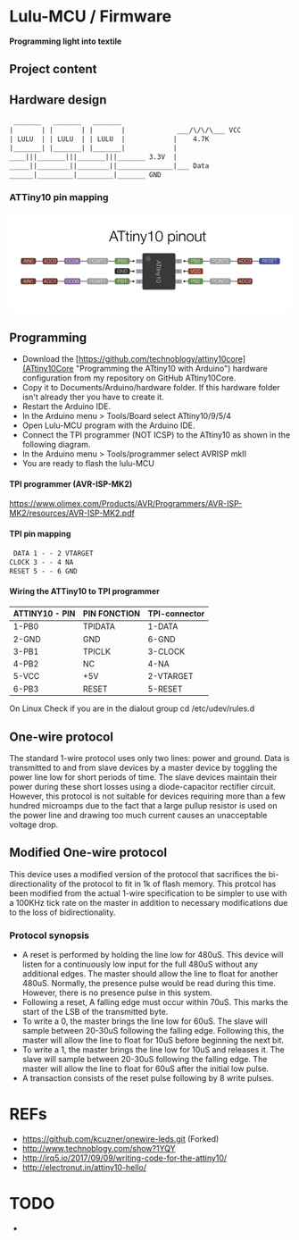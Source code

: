 # Lulu-MCU / Firmware
**Programming light into textile**

## Project content
## Hardware design
     _______   _______   _______
    |       | |       | |       |             ___/\/\/\___ VCC
    | LULU  | | LULU  | | LULU  |            |    4.7K
    |_______| |_______| |_______|            |
    ____|||_______|||_______|||_______ 3.3V  |
    _____||________||________||______________|___ Data
    ______|_________|_________|_______ GND

### ATTiny10 pin mapping
![ATTiny10](../docs/pictures/ATtiny10.png)

## Programming
- Download the [https://github.com/technoblogy/attiny10core](ATtiny10Core "Programming the ATtiny10 with Arduino") hardware configuration from my repository on GitHub ATtiny10Core.
- Copy it to Documents/Arduino/hardware folder. If this hardware folder isn't already ther you have to create it.
- Restart the Arduino IDE.
- In the Arduino menu > Tools/Board select ATtiny10/9/5/4
- Open Lulu-MCU program with the Arduino IDE.
- Connect the TPI programmer (NOT ICSP) to the ATtiny10 as shown in the following diagram.
- In the Arduino menu > Tools/programmer select AVRISP mkII
- You are ready to flash the lulu-MCU 

#### TPI programmer (AVR-ISP-MK2)
https://www.olimex.com/Products/AVR/Programmers/AVR-ISP-MK2/resources/AVR-ISP-MK2.pdf

#### TPI pin mapping
     DATA 1 - - 2 VTARGET
    CLOCK 3 - - 4 NA
    RESET 5 - - 6 GND

#### Wiring the ATTiny10 to TPI programmer
| ATTINY10 - PIN   | PIN FONCTION |  TPI-connector  |
|------------------|--------------|-----------------|
|  1-PB0           |   TPIDATA    |  1-DATA         |
|  2-GND           |   GND        |  6-GND          |
|  3-PB1           |   TPICLK     |  3-CLOCK        |
|  4-PB2           |   NC         |  4-NA           |
|  5-VCC           |   +5V        |  2-VTARGET      |
|  6-PB3           |   RESET      |  5-RESET        |

On Linux Check if you are in the dialout group
    cd /etc/udev/rules.d

## One-wire protocol
The standard 1-wire protocol uses only two lines: power and ground. Data is
transmitted to and from slave devices by a master device by toggling the power
line low for short periods of time. The slave devices maintain their power
during these short losses using a diode-capacitor rectifier circuit. However,
this protocol is not suitable for devices requiring more than a few hundred
microamps due to the fact that a large pullup resistor is used on the power
line and drawing too much current causes an unacceptable voltage drop.

## Modified One-wire protocol
This device uses a modified version of the protocol that sacrifices the bi-directionality of the protocol to fit in 1k of flash memory.
This protcol has been modified from the actual 1-wire specification to be simpler to use with a 100KHz tick rate on the master 
in addition to necessary modifications due to the loss of bidirectionality.

### Protocol synopsis
 * A reset is performed by holding the line low for 480uS. This device will
   listen for a continuously low input for the full 480uS without any additional
   edges. The master should allow the line to float for another 480uS. Normally,
   the presence pulse would be read during this time. However, there is no
   presence pulse in this system.
 * Following a reset, A falling edge must occur within 70uS. This marks the
   start of the LSB of the transmitted byte.
 * To write a 0, the master brings the line low for 60uS. The slave will sample
   between 20-30uS following the falling edge. Following this, the master will
   allow the line to float for 10uS before beginning the next bit.
 * To write a 1, the master brings the line low for 10uS and releases it. The
   slave will sample between 20-30uS following the falling edge. The master will
   allow the line to float for 60uS after the initial low pulse.
 * A transaction consists of the reset pulse following by 8 write pulses.

# REFs
- https://github.com/kcuzner/onewire-leds.git (Forked)
- http://www.technoblogy.com/show?1YQY
- http://irq5.io/2017/09/09/writing-code-for-the-attiny10/
- http://electronut.in/attiny10-hello/

# TODO
- 